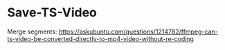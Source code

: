 # Save-TS-Video
Merge segments: https://askubuntu.com/questions/1214782/ffmpeg-can-ts-video-be-converted-directly-to-mp4-video-without-re-coding
